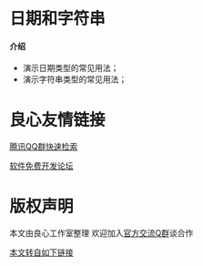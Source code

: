 # 日期和字符串

#### 介绍

+ 演示日期类型的常见用法；
+ 演示字符串类型的常见用法；


 # 良心友情链接

[腾讯QQ群快速检索](http://u.720life.cn/s/8cf73f7c)

[软件免费开发论坛](http://u.720life.cn/s/bbb01dc0)

# 版权声明 

本文由良心工作室整理 欢迎加入[官方交流Q群](https://u.720life.cn/s/f2316816)谈合作

[本文转自如下链接](http://u.720life.cn/g/2e71d0f0a5c601172267ba20d3a43c6e5ea28e20e46db7e7d00b45351885c60161806338de592843e6883418ab5295c1ee52ddb978e48f10a573a55f151907bfa49387ffdb9882eb51b02ad984a3c175)